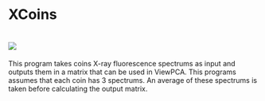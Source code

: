 # XCoins

# ![](images/xcoins.png)

This program takes coins X-ray fluorescence spectrums as input and outputs them
in a matrix that can be used in ViewPCA. This programs assumes that each coin has
3 spectrums. An average of these spectrums is taken before calculating the output
 matrix.
